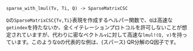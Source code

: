 ```
sparse_with_lmul(Tv, Ti, Q) -> SparseMatrixCSC
```

`Q`の`SparseMatrixCSC{Tv,Ti}`表現を作成するヘルパー関数で、`Q`は高速な`getindex`を持たないか、全くイテレーションプロトコルを許可しないことが想定されていますが、代わりに密なベクトル`v`に対して高速な`lmul!(Q, v)`を持っています。このような`Q`の代表的な例は、(スパース) QR分解のQ因子です。

